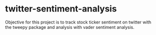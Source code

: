 # twitter-sentiment-analysis

Objective for this project is to track stock ticker sentiment on twitter with the tweepy package and analysis with vader sentiment analysis. 
